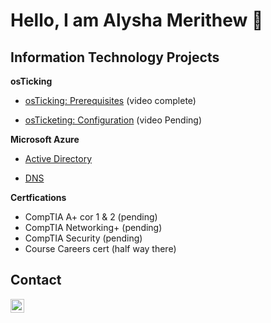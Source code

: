 <h1>Hello, I am Alysha Merithew 🤗</h1> 

<h2>Information Technology Projects</h2>

<b>osTicking</b>
 - [osTicking: Prerequisites](https://github.com/AlyshaM-09/osTicketing-Prerequisites) (video complete)

 - [osTicketing: Configuration](https://github.com/AlyshaM-09/osTicketing-Configuration) (video Pending)

<b>Microsoft Azure</b>

 - [Active Directory](https://github.com/AlyshaM-09/Active-Directory)

 - [DNS](https://github.com/AlyshaM-09/DNS)

<b>Certfications</b>
- CompTIA A+ cor 1 & 2 (pending)
- CompTIA Networking+ (pending)
- CompTIA Security (pending)
- Course Careers cert (half way there)

<h2>Contact </h2>

[<img align="left" alt="AlyshaMerithew | Linkedin" width="22px" src="https://cdn.jsdelivr.net/npm/simple-icons@3/icons/linkedin.svg" />][linkedin]

[linkedin]: https://www.linkedin.com/in/alysha-merithew-5dh3t6j113ba418b

